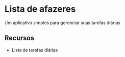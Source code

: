 # Lista de afazeres
Um aplicativo simples para gerenciar suas tarefas diárias
## Recursos
* Lista de tarefas diárias
